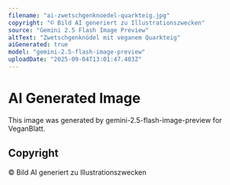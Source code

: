 ```yaml
---
filename: "ai-zwetschgenknoedel-quarkteig.jpg"
copyright: "© Bild AI generiert zu Illustrationszwecken"
source: "Gemini 2.5 Flash Image Preview"
altText: "Zwetschgenknödel mit veganem Quarkteig"
aiGenerated: true
model: "gemini-2.5-flash-image-preview"
uploadDate: "2025-09-04T13:01:47.483Z"
---
```


# AI Generated Image

This image was generated by gemini-2.5-flash-image-preview for VeganBlatt.

## Copyright
© Bild AI generiert zu Illustrationszwecken
